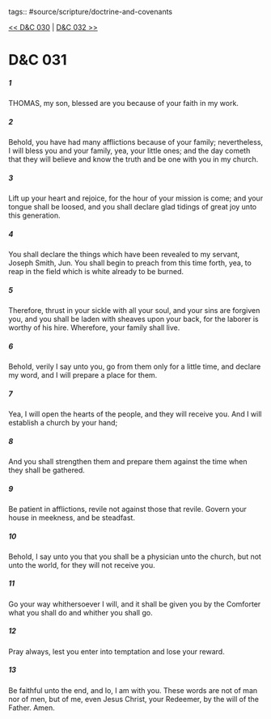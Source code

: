 tags:: #source/scripture/doctrine-and-covenants

[<< D&C 030](/Doctrine_and_Covenants/D&C_030.md) | [D&C 032 >>](/Doctrine_and_Covenants/D&C_032.md)

# D&C 031

##### 1

THOMAS, my son, blessed are you because of your faith in my work.

##### 2

Behold, you have had many afflictions because of your family; nevertheless, I will bless you and your family, yea, your little ones; and the day cometh that they will believe and know the truth and be one with you in my church.

##### 3

Lift up your heart and rejoice, for the hour of your mission is come; and your tongue shall be loosed, and you shall declare glad tidings of great joy unto this generation.

##### 4

You shall declare the things which have been revealed to my servant, Joseph Smith, Jun. You shall begin to preach from this time forth, yea, to reap in the field which is white already to be burned.

##### 5

Therefore, thrust in your sickle with all your soul, and your sins are forgiven you, and you shall be laden with sheaves upon your back, for the laborer is worthy of his hire. Wherefore, your family shall live.

##### 6

Behold, verily I say unto you, go from them only for a little time, and declare my word, and I will prepare a place for them.

##### 7

Yea, I will open the hearts of the people, and they will receive you. And I will establish a church by your hand;

##### 8

And you shall strengthen them and prepare them against the time when they shall be gathered.

##### 9

Be patient in afflictions, revile not against those that revile. Govern your house in meekness, and be steadfast.

##### 10

Behold, I say unto you that you shall be a physician unto the church, but not unto the world, for they will not receive you.

##### 11

Go your way whithersoever I will, and it shall be given you by the Comforter what you shall do and whither you shall go.

##### 12

Pray always, lest you enter into temptation and lose your reward.

##### 13

Be faithful unto the end, and lo, I am with you. These words are not of man nor of men, but of me, even Jesus Christ, your Redeemer, by the will of the Father. Amen.
